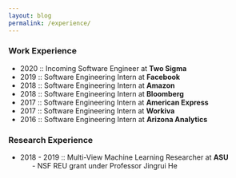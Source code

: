 ```yaml
---
layout: blog
permalink: /experience/
---
```


### Work Experience
<ul>
    <li> 2020 :: Incoming Software Engineer at <b>Two Sigma</b></li>
    <li> 2019 :: Software Engineering Intern at <b>Facebook</b></li>
    <li> 2018 :: Software Engineering Intern at <b>Amazon</b></li>
    <li> 2018 :: Software Engineering Intern at <b>Bloomberg</b></li>
    <li> 2017 :: Software Engineering Intern at <b>American Express</b></li>
    <li> 2017 :: Software Engineering Intern at <b>Workiva</b></li>
    <li> 2016 :: Software Engineering Intern at <b>Arizona Analytics</b></li>
</ul>

### Research Experience
<ul>
    <li> 2018 - 2019 :: Multi-View Machine Learning Researcher at <b>ASU</b>
        <ul>
            - NSF REU grant under Professor Jingrui He
        </ul>
    </li>
</ul>
